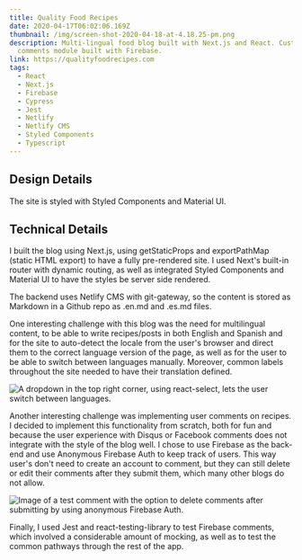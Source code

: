 ```yaml
---
title: Quality Food Recipes
date: 2020-04-17T06:02:06.169Z
thumbnail: /img/screen-shot-2020-04-18-at-4.18.25-pm.png
description: Multi-lingual food blog built with Next.js and React. Custom
  comments module built with Firebase.
link: https://qualityfoodrecipes.com
tags:
  - React
  - Next.js
  - Firebase
  - Cypress
  - Jest
  - Netlify
  - Netlify CMS
  - Styled Components
  - Typescript
---
```

## Design Details

The site is styled with Styled Components and Material UI.

## Technical Details

I built the blog using Next.js, using getStaticProps and exportPathMap (static HTML export) to have a fully pre-rendered site. I used Next's built-in router with dynamic routing, as well as integrated Styled Components and Material UI to have the styles be server side rendered.

The backend uses Netlify CMS with git-gateway, so the content is stored as Markdown in a Github repo as .en.md and .es.md files.

One interesting challenge with this blog was the need for multilingual content, to be able to write recipes/posts in both English and Spanish and for the site to auto-detect the locale from the user's browser and direct them to the correct language version of the page, as well as for the user to be able to switch between languages manually. Moreover, common labels throughout the site needed to have their translation defined.

![A dropdown in the top right corner, using react-select, lets the user switch between languages.](/img/screen-shot-2020-03-30-at-2.42.40-am.png "A dropdown in the top right corner, using react-select, lets the user switch between languages.")

Another interesting challenge was implementing user comments on recipes. I decided to implement this functionality from scratch, both for fun and because the user experience with Disqus or Facebook comments does not integrate with the style of the blog well. I chose to use Firebase as the back-end and use Anonymous Firebase Auth to keep track of users. This way user's don't need to create an account to comment, but they can still delete or edit their comments after they submit them, which many other blogs do not allow.

![Image of a test comment with the option to delete comments after submitting by using anonymous Firebase Auth.](/img/screen-shot-2020-04-01-at-8.12.59-pm.png "Image of a test comment with the option to delete comments after submitting by using anonymous Firebase Auth.")



Finally, I used Jest and react-testing-library to test Firebase comments, which involved a considerable amount of mocking, as well as to test the common pathways through the rest of the app.